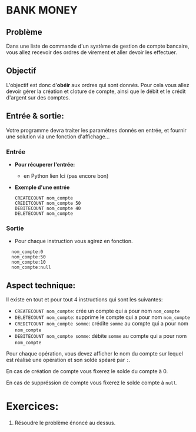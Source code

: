 # BANK MONEY

## Problème
Dans une liste de commande d'un système de gestion de compte bancaire, vous allez recevoir des ordres de virement et aller devoir les effectuer.

## Objectif
L'objectif est donc d'**obéir** aux ordres qui sont donnés. Pour cela vous allez devoir gérer la création et cloture de compte, ainsi que le débit et le crédit d'argent sur des comptes.

## Entrée & sortie:
Votre programme devra traiter les paramètres donnés en entrée, et fournir une solution via une fonction d'affichage...

### Entrée

+ **Pour récuperer l'entrée:**

  + en Python lien Ici (pas encore bon)

+ **Exemple d'une entrée**
  ```
  CREATECOUNT nom_compte
  CREDITCOUNT nom_compte 50
  DEBITECOUNT nom_compte 40 
  DELETECOUNT nom_compte
  ```

### Sortie

+ Pour chaque instruction vous agirez en fonction.

```
  nom_compte:0
  nom_compte:50
  nom_compte:10
  nom_compte:null
```

## Aspect technique:
Il existe en tout et pour tout 4 instructions qui sont les suivantes:
  + ```CREATECOUNT nom_compte```: crée un compte qui a pour nom ```nom_compte```
  + ```DELETECOUNT nom_compte```: supprime le compte qui a pour nom ```nom_compte```
  + ```CREDITCOUNT nom_compte somme```: crédite ```somme``` au compte qui a pour nom ```nom_compte```
  + ```DEBITECOUNT nom_compte somme```: débite ```somme``` au compte qui a pour nom ```nom_compte```

Pour chaque opération, vous devez afficher le nom du compte sur lequel est réalisé une opération et son solde spéaré par ```:```.

En cas de création de compte vous fixerez le solde du compte à 0.

En cas de suppréssion de compte vous fixerez le solde compte à ```null```.

# Exercices:

1) Résoudre le problème énoncé au dessus.



